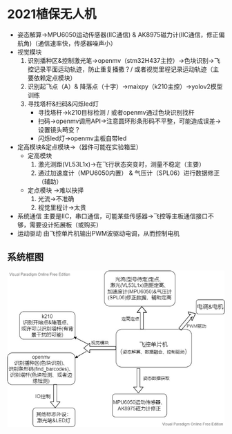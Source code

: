 # 2021植保无人机

- 姿态解算→MPU6050运动传感器(IIC通信) & AK8975磁力计(IIC通信，修正偏航角)（通信速率快，传感器噪声小）
- 视觉模块
  1. 识别播种区&控制激光笔→openmv（stm32H437主控）→色块识别→飞控记录平面运动轨迹，防止重复播撒？/ 或者视觉里程记录运动轨迹（主要依赖定点模块）
  2. 识别起飞点（A）& 降落点（十字）→maixpy（k210主控）→yolov2模型训练
  3. 寻找塔杆&扫码&闪烁led灯
     - 寻找塔杆→k210目标检测 / 或者openmv通过色块识别找杆
     - 扫码→openmv调用API→注意圆环形条形码不平整，可能造成误差→设置镜头畸变？
     - 闪烁led灯→openmv主板自带led
- 定高模块&定点模块→（器件可能在实验箱里）
  - 定高模块
    1. 激光测距(VL53L1x)→在飞行状态突变时，测量不稳定（主要）
    2. 通过加速度计（MPU6050内置） & 气压计（SPL06）进行数据修正（辅助）
  - 定点模块
    →难以抉择
    1. 光流→不准确
    2. 视觉里程计→太贵
- 系统通信
  主要是IIC，串口通信，可能某些传感器→飞控等主板通信接口不够，需要设计拓展板（或购买）
- 运动驱动
  由飞控单片机输出PWM波驱动电调，从而控制电机

## 系统框图

![](./image/Untitled.jpg "")



